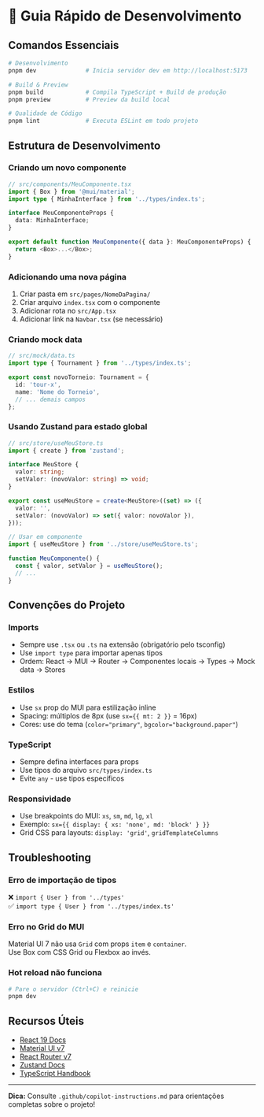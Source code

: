 # 🚀 Guia Rápido de Desenvolvimento

## Comandos Essenciais

```bash
# Desenvolvimento
pnpm dev              # Inicia servidor dev em http://localhost:5173

# Build & Preview
pnpm build            # Compila TypeScript + Build de produção
pnpm preview          # Preview da build local

# Qualidade de Código
pnpm lint             # Executa ESLint em todo projeto
```

## Estrutura de Desenvolvimento

### Criando um novo componente
```typescript
// src/components/MeuComponente.tsx
import { Box } from '@mui/material';
import type { MinhaInterface } from '../types/index.ts';

interface MeuComponenteProps {
  data: MinhaInterface;
}

export default function MeuComponente({ data }: MeuComponenteProps) {
  return <Box>...</Box>;
}
```

### Adicionando uma nova página
1. Criar pasta em `src/pages/NomeDaPagina/`
2. Criar arquivo `index.tsx` com o componente
3. Adicionar rota no `src/App.tsx`
4. Adicionar link na `Navbar.tsx` (se necessário)

### Criando mock data
```typescript
// src/mock/data.ts
import type { Tournament } from '../types/index.ts';

export const novoTorneio: Tournament = {
  id: 'tour-x',
  name: 'Nome do Torneio',
  // ... demais campos
};
```

### Usando Zustand para estado global
```typescript
// src/store/useMeuStore.ts
import { create } from 'zustand';

interface MeuStore {
  valor: string;
  setValor: (novoValor: string) => void;
}

export const useMeuStore = create<MeuStore>((set) => ({
  valor: '',
  setValor: (novoValor) => set({ valor: novoValor }),
}));

// Usar em componente
import { useMeuStore } from '../store/useMeuStore.ts';

function MeuComponente() {
  const { valor, setValor } = useMeuStore();
  // ...
}
```

## Convenções do Projeto

### Imports
- Sempre use `.tsx` ou `.ts` na extensão (obrigatório pelo tsconfig)
- Use `import type` para importar apenas tipos
- Ordem: React → MUI → Router → Componentes locais → Types → Mock data → Stores

### Estilos
- Use `sx` prop do MUI para estilização inline
- Spacing: múltiplos de 8px (use `sx={{ mt: 2 }}` = 16px)
- Cores: use do tema (`color="primary"`, `bgcolor="background.paper"`)

### TypeScript
- Sempre defina interfaces para props
- Use tipos do arquivo `src/types/index.ts`
- Evite `any` - use tipos específicos

### Responsividade
- Use breakpoints do MUI: `xs`, `sm`, `md`, `lg`, `xl`
- Exemplo: `sx={{ display: { xs: 'none', md: 'block' } }}`
- Grid CSS para layouts: `display: 'grid'`, `gridTemplateColumns`

## Troubleshooting

### Erro de importação de tipos
❌ `import { User } from '../types'`  
✅ `import type { User } from '../types/index.ts'`

### Erro no Grid do MUI
Material UI 7 não usa `Grid` com props `item` e `container`.  
Use Box com CSS Grid ou Flexbox ao invés.

### Hot reload não funciona
```bash
# Pare o servidor (Ctrl+C) e reinicie
pnpm dev
```

## Recursos Úteis

- [React 19 Docs](https://react.dev)
- [Material UI v7](https://mui.com)
- [React Router v7](https://reactrouter.com)
- [Zustand Docs](https://docs.pmnd.rs/zustand)
- [TypeScript Handbook](https://www.typescriptlang.org/docs)

---

**Dica:** Consulte `.github/copilot-instructions.md` para orientações completas sobre o projeto!
